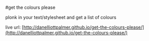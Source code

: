 #get the colours please

plonk in your text/stylesheet and get a list of colours

live url: [http://danelliottpalmer.github.io/get-the-colours-please/](http://danelliottpalmer.github.io/get-the-colours-please/)